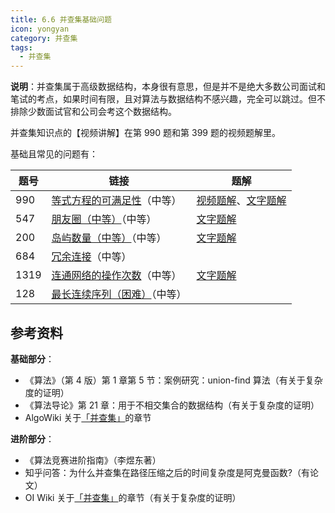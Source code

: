 ```yaml
---
title: 6.6 并查集基础问题
icon: yongyan
category: 并查集
tags:
  - 并查集
---
```


**说明**：并查集属于高级数据结构，本身很有意思，但是并不是绝大多数公司面试和笔试的考点，如果时间有限，且对算法与数据结构不感兴趣，完全可以跳过。但不排除少数面试官和公司会考这个数据结构。

并查集知识点的【视频讲解】在第 990 题和第 399 题的视频题解里。

基础且常见的问题有：

| 题号 | 链接                                                                                                          | 题解                                                                                                                                                                                                                                                                                           |
| ---- | ------------------------------------------------------------------------------------------------------------- | ---------------------------------------------------------------------------------------------------------------------------------------------------------------------------------------------------------------------------------------------------------------------------------------------- |
| 990  | [等式方程的可满足性](https://leetcode-cn.com/problems/satisfiability-of-equality-equations)（中等）           | [视频题解](https://leetcode-cn.com/problems/satisfiability-of-equality-equations/solution/deng-shi-fang-cheng-de-ke-man-zu-xing-by-leetcode-/)、[文字题解](https://leetcode-cn.com/problems/satisfiability-of-equality-equations/solution/shi-yong-bing-cha-ji-chu-li-bu-xiang-jiao-ji-he-we/) |
| 547  | [朋友圈（中等）](https://leetcode-cn.com/problems/friend-circles)（中等）                                     | [文字题解](https://leetcode-cn.com/problems/friend-circles/solution/bing-cha-ji-python-dai-ma-java-dai-ma-by-liweiwei1/)                                                                                                                                                                       |
| 200  | [岛屿数量（中等）](https://leetcode-cn.com/problems/number-of-islands)（中等）                                | [文字题解](https://leetcode-cn.com/problems/number-of-islands/solution/dfs-bfs-bing-cha-ji-python-dai-ma-java-dai-ma-by-l/)                                                                                                                                                                    |
| 684  | [冗余连接](https://leetcode-cn.com/problems/redundant-connection/)（中等）                                    |                                                                                                                                                                                                                                                                                                |
| 1319 | [连通网络的操作次数](https://leetcode-cn.com/problems/number-of-operations-to-make-network-connected)（中等） | [文字题解](https://leetcode-cn.com/problems/number-of-operations-to-make-network-connected/solution/bing-cha-ji-by-liweiwei1419/)                                                                                                                                                              |
| 128  | [最长连续序列（困难）](https://leetcode-cn.com/problems/longest-consecutive-sequence)（中等）                 |                                                                                                                                                                                                                                                                                                |

## 参考资料

**基础部分**：

- 《算法》（第 4 版）第 1 章第 5 节：案例研究：union-find 算法（有关于复杂度的证明）
- 《算法导论》第 21 章：用于不相交集合的数据结构（有关于复杂度的证明）
- AlgoWiki 关于[「并查集」](https://ojeveryday.github.io/AlgoWiki/#/)的章节

**进阶部分**：

- 《算法竞赛进阶指南》（李煜东著）
- 知乎问答：为什么并查集在路径压缩之后的时间复杂度是阿克曼函数?（有论文）
- OI Wiki 关于[「并查集」](https://oi-wiki.org/ds/dsu/)的章节（有关于复杂度的证明）
